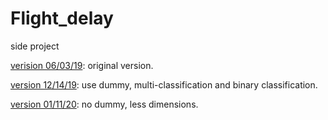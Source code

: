 # Flight_delay
side project

[verision 06/03/19](https://github.com/dongzhang84/Flight_delay/blob/master/Flight_Delay_ML_191214.ipynb): original version.

[version 12/14/19](https://github.com/dongzhang84/Flight_delay/blob/master/Flight_Delay_ML_191214.ipynb): use dummy, multi-classification and binary classification.

[version 01/11/20](https://github.com/dongzhang84/Flight_delay/blob/master/Flight_Delay_ML_200111.ipynb): no dummy, less dimensions.


